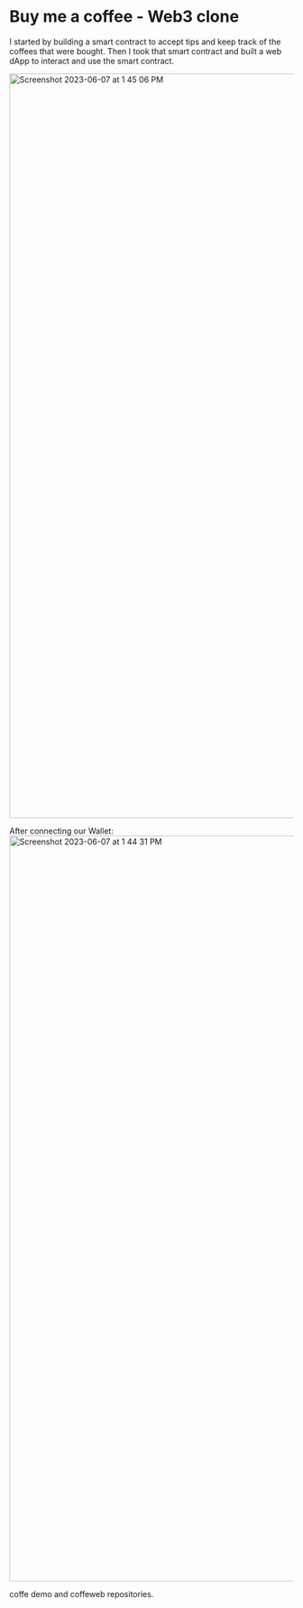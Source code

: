 # Buy me a coffee - Web3 clone 
I started by building a smart contract to accept tips and keep track of the coffees that were bought. Then I took that smart contract and built a web dApp to interact and use the smart contract.

<img width="1318" alt="Screenshot 2023-06-07 at 1 45 06 PM" src="https://github.com/mhkarimi78/coffee/assets/69413612/e43ebb75-5bb3-496c-9cc9-0ca07da88b4a">

After connecting our Wallet:
<img width="1320" alt="Screenshot 2023-06-07 at 1 44 31 PM" src="https://github.com/mhkarimi78/coffee/assets/69413612/007d37ce-0717-411d-abff-41b9fcf95682">

coffe demo and coffeweb repositories.

